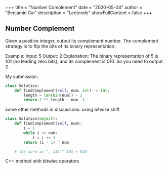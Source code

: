+++
title = "Number Complement"
date = "2020-05-04"
author = "Benjamin Cai"
description = "Leetcode"
showFullContent = false
+++


## Number Complement
Given a positive integer, output its complement number. The complement strategy is to flip the bits of its binary representation.

Example:
Input: 5
Output: 2
Explanation: The binary representation of 5 is 101 (no leading zero bits), and its complement is 010. So you need to output 2.

My submission:
```Python
class Solution:
    def findComplement(self, num: int) -> int:
        length = len(bin(num)) - 2
        return 2 ** length - num -1
```

some other methods in discussions: using bitwise shift
```Python
class Solution(object):
    def findComplement(self, num):
        i = 1
        while i <= num:
            i = i << 1
        return (i - 1) ^ num

    # the core is ^, 111 ^ 101 = 010
```


C++ method with bitwise operators
